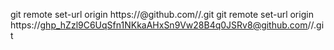 git remote set-url origin https://<githubtoken>@github.com/<username>/<repositoryname>.git
git remote set-url origin https://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@github.com//<repositoryname>.git

